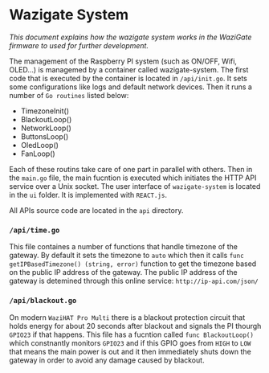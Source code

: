 Wazigate System
===============

_This document explains how the wazigate system works in the WaziGate firmware to used for further development._

The management of the Raspberry PI system (such as ON/OFF, Wifi, OLED...) is managemed by a container called wazigate-system.
The first code that is executed by the container is located in `/api/init.go`. It sets some configurations like logs and default network devices.
Then it runs a number of `Go routines` listed below:

- TimezoneInit()
- BlackoutLoop()
-	NetworkLoop()
-	ButtonsLoop()
-	OledLoop()
-	FanLoop()

Each of these routins take care of one part in parallel with others.
Then in the `main.go` file, the main fucntion is executed which initiates the HTTP API service over a Unix socket.
The user interface of `wazigate-system` is located in the `ui` folder. It is implemented with `REACT.js`.

All APIs source code are located in the `api` directory.

### `/api/time.go`
This file containes a number of functions that handle timezone of the gateway. By default it sets the timezone to `auto` which then it calls `func getIPBasedTimezone() (string, error)` function to get the timezone based on the public IP address of the gateway. The public IP address of the gateway is detemined through this online service: `http://ip-api.com/json/`

### `/api/blackout.go`
On modern `WaziHAT Pro Multi` there is a blackout protection circuit that holds energy for about 20 seconds after blackout and signals the PI thourgh `GPIO23` if that happens.
This file has a fucntion called `func BlackoutLoop()` which constnantly monitors `GPIO23` and if this GPIO goes from `HIGH` to `LOW` that means the main power is out and it then immediately shuts down the gateway in order to avoid any damage caused by blackout.

